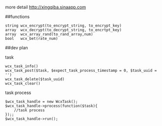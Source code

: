 
more detail http://xingqiba.sinaapp.com

##functions
```
string wcx_encrypt(to_encrypt_string, to_encrypt_key)
array  wcx_decrypt(to_decrypt_string, to_encrtpt_key)
array  wcx_array_rand(to_rand_array,num)
bool   wcx_bet(rate_num)
```

##dev plan

task
```
wcx_task_info()
wcx_task_post($task, $expect_task_process_timestamp = 0, $task_uuid = '')
wcx_task_delete($task_uuid)
wcx_task_clear()
```

task process
```
$wcx_task_handle = new WcxTask();
$wcx_task_handle->process(function($task){
    //task process
});;
$wcx_task_handle->run();
```
